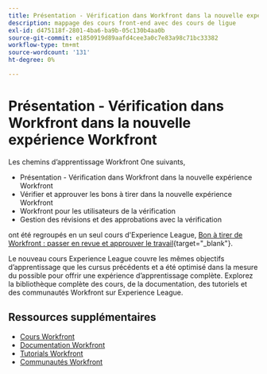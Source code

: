 ```yaml
---
title: Présentation - Vérification dans Workfront dans la nouvelle expérience Workfront
description: mappage des cours front-end avec des cours de ligue
exl-id: d475118f-2801-4ba6-ba9b-05c130b4aa0b
source-git-commit: e1850919d89aafd4cee3a0c7e83a98c71bc33382
workflow-type: tm+mt
source-wordcount: '131'
ht-degree: 0%

---
```


# Présentation - Vérification dans Workfront dans la nouvelle expérience Workfront

Les chemins d’apprentissage Workfront One suivants,

* Présentation - Vérification dans Workfront dans la nouvelle expérience Workfront
* Vérifier et approuver les bons à tirer dans la nouvelle expérience Workfront
* Workfront pour les utilisateurs de la vérification
* Gestion des révisions et des approbations avec la vérification

ont été regroupés en un seul cours d&#39;Experience League, [Bon à tirer de Workfront : passer en revue et approuver le travail](https://experienceleague.adobe.com/?recommended=Workfront-L-1-2022.1.proof){target="_blank"}.

Le nouveau cours Experience League couvre les mêmes objectifs d’apprentissage que les cursus précédents et a été optimisé dans la mesure du possible pour offrir une expérience d’apprentissage complète.  Explorez la bibliothèque complète des cours, de la documentation, des tutoriels et des communautés Workfront sur Experience League.

## Ressources supplémentaires

* [Cours Workfront](https://experienceleague.adobe.com/?lang=en&amp;Solution=Workfront#courses)
* [Documentation Workfront](https://experienceleague.adobe.com/docs/workfront.html)
* [Tutorials Workfront](https://experienceleague.adobe.com/docs/workfront-learn/tutorials-workfront/home.html)
* [Communautés Workfront](https://experienceleaguecommunities.adobe.com/t5/workfront/ct-p/workfront)
